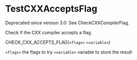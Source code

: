   

# TestCXXAcceptsFlag  

Deprecated since version 3.0: See CheckCXXCompilerFlag.
  

Check if the CXX compiler accepts a flag.  

CHECK_CXX_ACCEPTS_FLAG(```<flags>``` ```<variable>```)

  


```<flags>```
the flags to try
```<variable>```
variable to store the result
  

